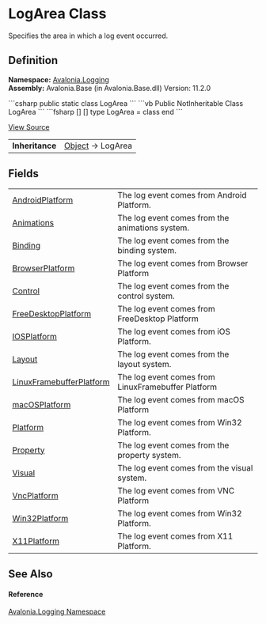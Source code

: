 # LogArea Class


Specifies the area in which a log event occurred.



## Definition
**Namespace:** <a href="N_Avalonia_Logging">Avalonia.Logging</a>  
**Assembly:** Avalonia.Base (in Avalonia.Base.dll) Version: 11.2.0

<Tabs groupId="api-code-preview">
<TabItem value="csharp" label="C#">
```csharp
public static class LogArea
```
</TabItem>
<TabItem value="vb" label="VB">
```vb
Public NotInheritable Class LogArea
```
</TabItem>
<TabItem value="fsharp" label="F#">
```fsharp
[<AbstractClassAttribute>]
[<SealedAttribute>]
type LogArea = class end
```
</TabItem>
</Tabs>



<a href="https://github.com/AvaloniaUI/Avalonia/tree/master/src/Avalonia.Base/Logging/LogArea.cs" title="View the source code">View Source</a>

<table>
<tr><td><strong>Inheritance</strong></td><td><a href="https://learn.microsoft.com/dotnet/api/system.object" target="_blank" rel="noopener noreferrer">Object</a>  →  LogArea</td></tr>
</table>



## Fields
<table>
<tr>
<td><a href="F_Avalonia_Logging_LogArea_AndroidPlatform">AndroidPlatform</a></td>
<td>The log event comes from Android Platform.</td>
</tr>
<tr>
<td><a href="F_Avalonia_Logging_LogArea_Animations">Animations</a></td>
<td>The log event comes from the animations system.</td>
</tr>
<tr>
<td><a href="F_Avalonia_Logging_LogArea_Binding">Binding</a></td>
<td>The log event comes from the binding system.</td>
</tr>
<tr>
<td><a href="F_Avalonia_Logging_LogArea_BrowserPlatform">BrowserPlatform</a></td>
<td>The log event comes from Browser Platform</td>
</tr>
<tr>
<td><a href="F_Avalonia_Logging_LogArea_Control">Control</a></td>
<td>The log event comes from the control system.</td>
</tr>
<tr>
<td><a href="F_Avalonia_Logging_LogArea_FreeDesktopPlatform">FreeDesktopPlatform</a></td>
<td>The log event comes from FreeDesktop Platform</td>
</tr>
<tr>
<td><a href="F_Avalonia_Logging_LogArea_IOSPlatform">IOSPlatform</a></td>
<td>The log event comes from iOS Platform.</td>
</tr>
<tr>
<td><a href="F_Avalonia_Logging_LogArea_Layout">Layout</a></td>
<td>The log event comes from the layout system.</td>
</tr>
<tr>
<td><a href="F_Avalonia_Logging_LogArea_LinuxFramebufferPlatform">LinuxFramebufferPlatform</a></td>
<td>The log event comes from LinuxFramebuffer Platform</td>
</tr>
<tr>
<td><a href="F_Avalonia_Logging_LogArea_macOSPlatform">macOSPlatform</a></td>
<td>The log event comes from macOS Platform</td>
</tr>
<tr>
<td><a href="F_Avalonia_Logging_LogArea_Platform">Platform</a></td>
<td>The log event comes from Win32 Platform.</td>
</tr>
<tr>
<td><a href="F_Avalonia_Logging_LogArea_Property">Property</a></td>
<td>The log event comes from the property system.</td>
</tr>
<tr>
<td><a href="F_Avalonia_Logging_LogArea_Visual">Visual</a></td>
<td>The log event comes from the visual system.</td>
</tr>
<tr>
<td><a href="F_Avalonia_Logging_LogArea_VncPlatform">VncPlatform</a></td>
<td>The log event comes from VNC Platform</td>
</tr>
<tr>
<td><a href="F_Avalonia_Logging_LogArea_Win32Platform">Win32Platform</a></td>
<td>The log event comes from Win32 Platform.</td>
</tr>
<tr>
<td><a href="F_Avalonia_Logging_LogArea_X11Platform">X11Platform</a></td>
<td>The log event comes from X11 Platform.</td>
</tr>
</table>

## See Also


#### Reference
<a href="N_Avalonia_Logging">Avalonia.Logging Namespace</a>  

